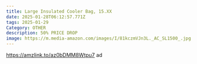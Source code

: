 ```yaml
---
title: Large Insulated Cooler Bag, 15.XX
date: 2025-01-28T06:12:57.771Z
tags: 2025-01-29
Category: OTHER
description: 50% PRICE DROP
image: https://m.media-amazon.com/images/I/81kczmVJn3L._AC_SL1500_.jpg
---
```

https://amzlink.to/az0bDMM8Wtpu7   ad